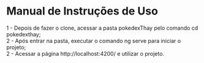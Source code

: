# Manual de Instruções de Uso
1 - Depois de fazer o clone, acessar a pasta pokedexThay pelo comando cd pokedexthay; <br>
2 - Após entrar na pasta, executar o comando ng serve para iniciar o projeto; <br>
2 - Acessar a página http://localhost:4200/ e utilizar o projeto.
